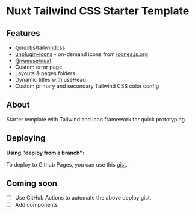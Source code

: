 # Nuxt Tailwind CSS Starter Template

## Features
- [@nuxtjs/tailwindcss](https://tailwindcss.nuxtjs.org/)
- [unplugin-icons](https://github.com/unplugin/unplugin-icons) - on-demand icons from [icones.js.org](https://icones.js.org/)
- [@vueuse/nuxt](https://github.com/vueuse/vueuse)
- Custom error page
- Layouts & pages folders
- Dynamic titles with useHead
- Custom primary and secondary Tailwind CSS color config

## About

Starter template with Tailwind and icon framework for quick prototyping.

## Deploying

**Using "deploy from a branch":**

To deploy to Github Pages, you can use this [gist](https://gist.github.com/michaelsynan/307a267eff9b35e1b7f333da5e151e99).

## Coming soon

- [ ] Use GitHub Actions to automate the above deploy gist.
- [ ] Add components
